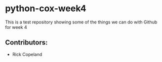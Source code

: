 # python-cox-week4
This is a test repository showing some of the things we can do with Github for week 4

## Contributors:

- Rick Copeland
